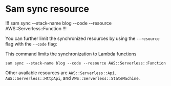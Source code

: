 # Sam sync resource
!!!
sam sync --stack-name blog --code --resource AWS::Serverless::Function
!!!

You can further limit the synchronized resources by using the `--resource` flag with the `--code` flag:

This command limits the synchronization to Lambda functions

```
sam sync --stack-name blog --code --resource AWS::Serverless::Function

```
Other available resources are `AWS::Serverless::Api`, `AWS::Serverless::HttpApi`, and `AWS::Serverless::StateMachine`.

